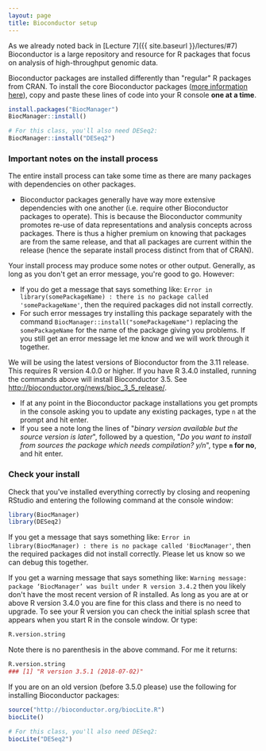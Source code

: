 ```yaml
---
layout: page
title: Bioconductor setup
---
```


As we already noted back in [Lecture 7]({{ site.baseurl }}/lectures/#7) Bioconductor is a large repository and resource for R packages that focus on analysis of high-throughput genomic data.  

Bioconductor packages are installed differently than "regular" R packages from CRAN. To install the core Bioconductor packages ([more information here](https://www.bioconductor.org/install/)), copy and paste these lines of code into your R console **one at a time**. 

```r
install.packages("BiocManager")
BiocManager::install()

# For this class, you'll also need DESeq2:
BiocManager::install("DESeq2")
```

### Important notes on the install process
The entire install process can take some time as there are many packages with dependencies on other packages. 
- Bioconductor packages generally have way more extensive dependencies with one another (i.e. require other Bioconductor packages to operate). This is because the Bioconductor community promotes re-use of data representations and analysis concepts across packages. There is thus a higher premium on knowing that packages are from the same release, and that all packages are current within the release (hence the separate install process distinct from that of CRAN).

Your install process may produce some notes or other output. Generally, as long as you don't get an error message, you're good to go.  However:  
- If you do get a message that says something like: `Error in library(somePackageName) : there is no package called 'somePackageName'`, then the required packages did not install correctly.  
- For such error messages try installing this package separately with the command `BiocManager::install("somePackageName")` replacing the `somePackageName` for the name of the package giving you problems. If you still get an error message let me know and we will work through it together.  


We will be using the latest versions of Bioconductor from the 3.11 release. This requires R version 4.0.0 or higher. If you have R 3.4.0 installed, running the commands above will install Bioconductor 3.5. See <http://bioconductor.org/news/bioc_3_5_release/>.
- If at any point in the Bioconductor package installations you get prompts in the console asking you to update any existing packages, type `n` at the prompt and hit enter.
- If you see a note long the lines of "_binary version available but the source version is later_", followed by a question, "_Do you want to install from sources the package which needs compilation? y/n_", type **`n` for no**, and hit enter.

### Check your install
Check that you've installed everything correctly by closing and reopening RStudio and entering the following command at the console window:

```r
library(BiocManager)
library(DESeq2)
```

If you get a message that says something like: `Error in library(BiocManager) : there is no package called 'BiocManager'`, then the required packages did not install correctly. Please let us know so we can debug this together.  

If you get a warning message that says something like: `Warning message:
package ‘BiocManager’ was built under R version 3.4.2` then you likely don't have the most recent version of R installed. As long as you are at or above R version 3.4.0 you are fine for this class and there is no need to upgrade.  To see your R version you can check the initial splash scree that appears when you start R in the console window. Or type:

```r
R.version.string
```

Note there is no parenthesis in the above command. For me it returns:

```r
R.version.string
### [1] "R version 3.5.1 (2018-07-02)"
```

If you are on an old version (before 3.5.0 please) use the following for installing Bioconductor packages: 

```r
source("http://bioconductor.org/biocLite.R")
biocLite()

# For this class, you'll also need DESeq2:
biocLite("DESeq2")
```
